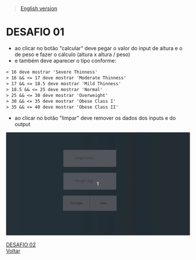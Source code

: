 > [English version](README.md) 

# DESAFIO 01

- ao clicar no botão "calcular" deve pegar o valor do input de altura e o de peso e fazer o cálculo (altura x altura / peso) 
- e também deve aparecer o tipo conforme:
```
< 16 deve mostrar 'Severe Thinness'
> 16 && <= 17 deve mostrar 'Moderate Thinness'
> 17 && <= 18.5 deve mostrar 'Mild Thinness'
> 18.5 && <= 25 deve mostrar 'Normal'
> 25 && <= 30 deve mostrar 'Overweight'
> 30 && <= 35 deve mostrar 'Obese Class I'
> 35 && <= 40 deve mostrar 'Obese Class II'
```
- ao clicar no botão "limpar" deve remover os dados dos inputs e do output

![](../gifs/challenge-1.gif)

[DESAFIO 02](../challenge-2/README-PTBR.md)  
[Voltar](../README-PTBR.md)